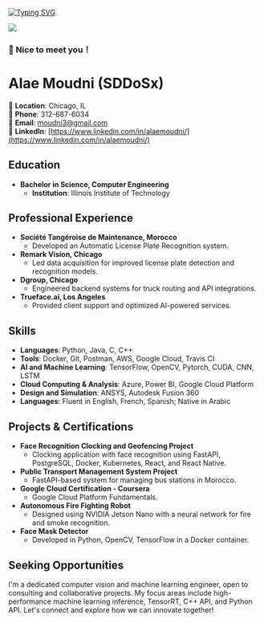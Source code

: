[![Typing SVG](https://readme-typing-svg.demolab.com?font=Fira+Code&size=26&duration=2500&pause=750&multiline=true&width=760&height=83&lines=Hello%2C+my+name+is+Alae+Moudni;I+specialize+in+high-performance+API's+and+Computer+Vision+Model+Training+and+Inference)](https://git.io/typing-svg)


![](https://komarev.com/ghpvc/?username=sddosx)



### :wave: Nice to meet you！

# Alae Moudni (SDDoSx)

📍 **Location**: Chicago, IL  
📱 **Phone**: 312-687-6034  
📧 **Email**: moudni3@gmail.com  
💼 **LinkedIn**: [https://www.linkedin.com/in/alaemoudni/](https://www.linkedin.com/in/alaemoudni/)

## Education
- **Bachelor in Science, Computer Engineering**
  - **Institution**: Illinois Institute of Technology

## Professional Experience
- **Société Tangéroise de Maintenance, Morocco**
  - Developed an Automatic License Plate Recognition system.
- **Remark Vision, Chicago**
  - Led data acquisition for improved license plate detection and recognition models.
- **Dgroup, Chicago**
  - Engineered backend systems for truck routing and API integrations.
- **Trueface.ai, Los Angeles**
  - Provided client support and optimized AI-powered services.

## Skills
- **Languages**: Python, Java, C, C++
- **Tools**: Docker, Git, Postman, AWS, Google Cloud, Travis CI
- **AI and Machine Learning**: TensorFlow, OpenCV, Pytorch, CUDA, CNN, LSTM
- **Cloud Computing & Analysis**: Azure, Power BI, Google Cloud Platform
- **Design and Simulation**: ANSYS, Autodesk Fusion 360
- **Languages**: Fluent in English, French, Spanish; Native in Arabic

## Projects & Certifications
- **Face Recognition Clocking and Geofencing Project**
  - Clocking application with face recognition using FastAPI, PostgreSQL, Docker, Kubernetes, React, and React Native.
- **Public Transport Management System Project**
  - FastAPI-based system for managing bus stations in Morocco.
- **Google Cloud Certification - Coursera**
  - Google Cloud Platform Fundamentals.
- **Autonomous Fire Fighting Robot**
  - Designed using NVIDIA Jetson Nano with a neural network for fire and smoke recognition.
- **Face Mask Detector**
  - Developed in Python, OpenCV, TensorFlow in a Docker container.

## Seeking Opportunities
I'm a dedicated computer vision and machine learning engineer, open to consulting and collaborative projects. My focus areas include high-performance machine learning inference, TensorRT, C++ API, and Python API. Let's connect and explore how we can innovate together!
